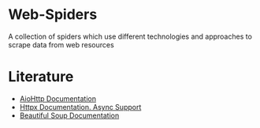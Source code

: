# Web-Spiders
A collection of spiders which use different technologies and approaches to scrape data from web resources

# Literature
 - [AioHttp Documentation](https://docs.aiohttp.org/en/stable/index.html)
 - [Httpx Documentation. Async Support](https://www.python-httpx.org/async/)
 - [Beautiful Soup Documentation](https://beautiful-soup-4.readthedocs.io/en/latest/)
